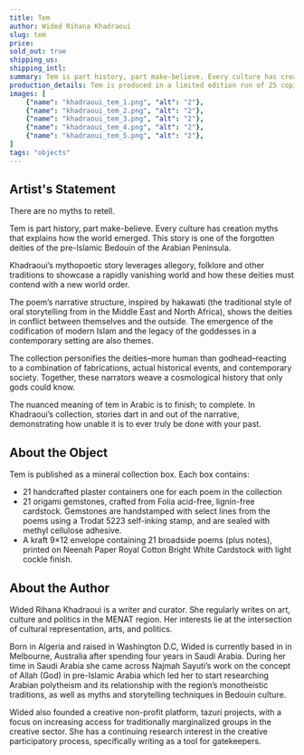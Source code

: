 ```yaml
---
title: Tem
author: Wided Rihana Khadraoui
slug: tem
price: 
sold_out: true
shipping_us: 
shipping_intl: 
summary: Tem is part history, part make-believe. Every culture has creation myths that explains how the world emerged. This story is one of the forgotten deities of the pre-Islamic Bedouin of the Arabian Peninsula.
production_details: Tem is produced in a limited edition run of 25 copies as a mineral collection box featuring text and paper gems stored in plaster trays.
images: [
    {"name": "khadraoui_tem_1.png", "alt": "2"},
    {"name": "khadraoui_tem_2.png", "alt": "2"},
    {"name": "khadraoui_tem_3.png", "alt": "2"},
    {"name": "khadraoui_tem_4.png", "alt": "2"},
    {"name": "khadraoui_tem_5.png", "alt": "2"},
]
tags: "objects"
---
```


## Artist's Statement

There are no myths to retell.

Tem is part history, part make-believe. Every culture has creation myths that explains how the world emerged. This story is one of the forgotten deities of the pre-Islamic Bedouin of the Arabian Peninsula.

Khadraoui’s mythopoetic story leverages allegory, folklore and other traditions to showcase a rapidly vanishing world and how these deities must contend with a new world order.  

The poem’s narrative structure, inspired by hakawati (the traditional style of oral storytelling from in the Middle East and North Africa), shows the deities in conflict between themselves and the outside. The emergence of the codification of modern Islam and the legacy of the goddesses in a contemporary setting are also themes.

The collection personifies the deities–more human than godhead–reacting to a combination of fabrications, actual historical events, and contemporary society. Together, these narrators weave a cosmological history that only gods could know.

The nuanced meaning of tem in Arabic is to finish; to complete. In Khadraoui’s collection, stories dart in and out of the narrative, demonstrating how unable it is to ever truly be done with your past.

## About the Object

Tem is published as a mineral collection box. Each box contains:

* 21 handcrafted plaster containers one for each poem in the collection
* 21 origami gemstones, crafted from Folia acid-free, lignin-free cardstock. Gemstones are handstamped with select lines from the poems using a Trodat 5223 self-inking stamp, and are sealed with methyl cellulose adhesive.
* A kraft 9×12 envelope containing 21 broadside poems (plus notes), printed on Neenah Paper Royal Cotton Bright White Cardstock with light cockle finish.

## About the Author

Wided Rihana Khadraoui is a writer and curator. She regularly writes on art, culture and politics in the MENAT region. Her interests lie at the intersection of cultural representation, arts, and politics.

Born in Algeria and raised in Washington D.C, Wided is currently based in in Melbourne, Australia after spending four years in Saudi Arabia. During her time in Saudi Arabia she came across Najmah Sayuti’s work on the concept of Allah (God) in pre-Islamic Arabia which led her to start researching Arabian polytheism and its relationship with the region’s monotheistic traditions, as well as myths and storytelling techniques in Bedouin culture.

Wided also founded a creative non-profit platform, tazuri projects, with a focus on increasing access for traditionally marginalized groups in the creative sector. She has a continuing research interest in the creative participatory process, specifically writing as a tool for gatekeepers.